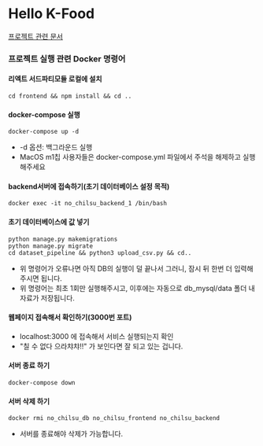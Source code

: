# Hello K-Food
[프로젝트 관련 문서](https://bit.ly/440ebdy)


### 프로젝트 실행 관련 Docker 명령어

  #### 리엑트 서드파티모듈 로컬에 설치   
  `cd frontend && npm install && cd ..`

  #### docker-compose 실행
  `docker-compose up -d`
  * -d 옵션: 백그라운드 실행
  * MacOS m1칩 사용자들은 docker-compose.yml 파일에서 주석을 해제하고 실행해주세요

  #### backend서버에 접속하기(초기 데이터베이스 설정 목적)
  `docker exec -it no_chilsu_backend_1 /bin/bash`

  #### 초기 데이터베이스에 값 넣기
  `python manage.py makemigrations`  
  `python manage.py migrate`  
  `cd dataset_pipeline && python3 upload_csv.py && cd..`

  * 위 명령어가 오류나면 아직 DB의 실행이 덜 끝나서 그러니, 잠시 뒤 한번 더 입력해주시면 됩니다.
  * 위 명령어는 최초 1회만 실행해주시고, 이후에는 자동으로 db_mysql/data 폴더 내 자료가 저장됩니다.

  #### 웹페이지 접속해서 확인하기(3000번 포트)
  * localhost:3000 에 접속해서 서비스 실행되는지 확인
  * "칠 수 없다 으라챠챠!!" 가 보인다면 잘 되고 있는 겁니다.

  #### 서버 종료 하기
  `docker-compose down`

  #### 서버 삭제 하기
  `docker rmi no_chilsu_db no_chilsu_frontend no_chilsu_backend`
  * 서버를 종료해야 삭제가 가능합니다.

